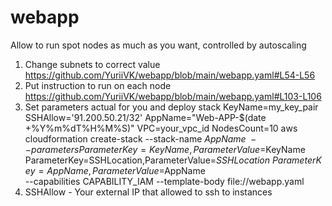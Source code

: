 # webapp

Allow to run spot nodes as much as you want, controlled by autoscaling
1. Change subnets to correct value
   https://github.com/YuriiVK/webapp/blob/main/webapp.yaml#L54-L56
2. Put instruction to run on each node
   https://github.com/YuriiVK/webapp/blob/main/webapp.yaml#L103-L106
3. Set parameters actual for you and deploy stack
KeyName=my_key_pair
SSHAllow='91.200.50.21/32'
AppName="Web-APP-$(date +%Y%m%dT%H%M%S)"
VPC=your_vpc_id
NodesCount=10
aws cloudformation create-stack --stack-name $AppName \
--parameters ParameterKey=KeyName,ParameterValue=$KeyName \
             ParameterKey=SSHLocation,ParameterValue=$SSHLocation \
             ParameterKey=AppName,ParameterValue=$AppName \
--capabilities CAPABILITY_IAM --template-body file://webapp.yaml
4. SSHAllow - Your external IP that allowed to ssh to instances
